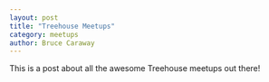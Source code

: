 ```yaml
---
layout: post
title: "Treehouse Meetups"
category: meetups
author: Bruce Caraway
---
```


This is a post about all the awesome Treehouse meetups out there!